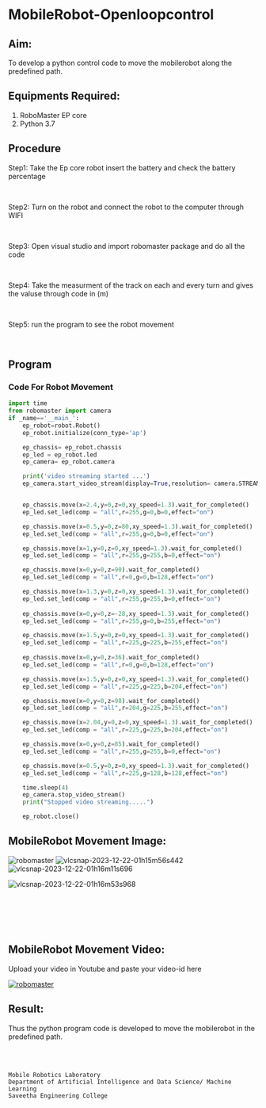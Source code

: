  # MobileRobot-Openloopcontrol
## Aim:

To develop a python control code to move the mobilerobot along the predefined path.

## Equipments Required:
1. RoboMaster EP core
2. Python 3.7

## Procedure

Step1: 
 Take the Ep core robot insert the battery and check the battery percentage 

<br/>

Step2: Turn on the robot and connect the robot to the computer through WIFI 

<br/>

Step3: Open visual studio and import robomaster package and do all the code 

<br/>

Step4: Take the measurment of the track on each and every turn and gives the valuse through code in (m)

<br/>

Step5: run the program to see the robot movement 

<br/>

## Program
### Code For Robot Movement
```python
import time
from robomaster import camera
if _name=='__main_':
    ep_robot=robot.Robot()
    ep_robot.initialize(conn_type='ap')

    ep_chassis= ep_robot.chassis
    ep_led = ep_robot.led
    ep_camera= ep_robot.camera

    print('video streaming started ...')
    ep_camera.start_video_stream(display=True,resolution= camera.STREAM_360P)


    ep_chassis.move(x=2.4,y=0,z=0,xy_speed=1.3).wait_for_completed()
    ep_led.set_led(comp = "all",r=255,g=0,b=0,effect="on")

    ep_chassis.move(x=0.5,y=0,z=80,xy_speed=1.3).wait_for_completed()
    ep_led.set_led(comp = "all",r=255,g=0,b=0,effect="on")

    ep_chassis.move(x=1,y=0,z=0,xy_speed=1.3).wait_for_completed()
    ep_led.set_led(comp = "all",r=255,g=255,b=0,effect="on")

    ep_chassis.move(x=0,y=0,z=90).wait_for_completed()
    ep_led.set_led(comp = "all",r=0,g=0,b=128,effect="on")

    ep_chassis.move(x=1.3,y=0,z=0,xy_speed=1.3).wait_for_completed()
    ep_led.set_led(comp = "all",r=255,g=255,b=0,effect="on")
    
    ep_chassis.move(x=0,y=0,z=-28,xy_speed=1.3).wait_for_completed()
    ep_led.set_led(comp = "all",r=255,g=0,b=255,effect="on")

    ep_chassis.move(x=1.5,y=0,z=0,xy_speed=1.3).wait_for_completed()
    ep_led.set_led(comp = "all",r=225,g=225,b=255,effect="on")
    
    ep_chassis.move(x=0,y=0,z=36).wait_for_completed()
    ep_led.set_led(comp = "all",r=0,g=0,b=128,effect="on")

    ep_chassis.move(x=1.5,y=0,z=0,xy_speed=1.3).wait_for_completed()
    ep_led.set_led(comp = "all",r=225,g=225,b=204,effect="on")

    ep_chassis.move(x=0,y=0,z=98).wait_for_completed()
    ep_led.set_led(comp = "all",r=204,g=225,b=255,effect="on")

    ep_chassis.move(x=2.04,y=0,z=0,xy_speed=1.3).wait_for_completed()
    ep_led.set_led(comp = "all",r=225,g=225,b=204,effect="on")

    ep_chassis.move(x=0,y=0,z=85).wait_for_completed()
    ep_led.set_led(comp = "all",r=255,g=255,b=0,effect="on")

    ep_chassis.move(x=0.5,y=0,z=0,xy_speed=1.3).wait_for_completed()
    ep_led.set_led(comp = "all",r=225,g=128,b=128,effect="on")

    time.sleep(4)
    ep_camera.stop_video_stream()
    print("Stopped video streaming.....")

    ep_robot.close()
```

## MobileRobot Movement Image:

![robomaster](https://github.com/Kishorerz/mobilerobot-openloopcontrol/assets/144451216/4ad4ef18-0271-4b26-8614-5d57fdea53a4)
![vlcsnap-2023-12-22-01h15m56s442](https://github.com/Kishorerz/mobilerobot-openloopcontrol/assets/144451216/ec03b6c7-db70-4459-9915-0bfa5314ee36)
![vlcsnap-2023-12-22-01h16m11s696](https://github.com/Kishorerz/mobilerobot-openloopcontrol/assets/144451216/47d7e6aa-9d4a-4992-9aa1-a73cf219a438)

![vlcsnap-2023-12-22-01h16m53s968](https://github.com/Kishorerz/mobilerobot-openloopcontrol/assets/144451216/3db07203-bef9-430a-bce7-4b1dde56d480)

<br/>
<br/>
<br/>
<br/>

## MobileRobot Movement Video:

Upload your video in Youtube and paste your video-id here

[![robomaster](https://i.ytimg.com/an_webp/NmZDwi1Hzgs/mqdefault_6s.webp?du=3000&sqp=CIanr6wG&rs=AOn4CLCMfK-hnXOihRFDMWEoB5sdlKlNAA)](https://youtu.be/NmZDwi1Hzgs?si=EiUi7BLM7sTR43-t)

## Result:
Thus the python program code is developed to move the mobilerobot in the predefined path.


<br/>
<br/>

```
Mobile Robotics Laboratory
Department of Artificial Intelligence and Data Science/ Machine Learning
Saveetha Engineering College
```

